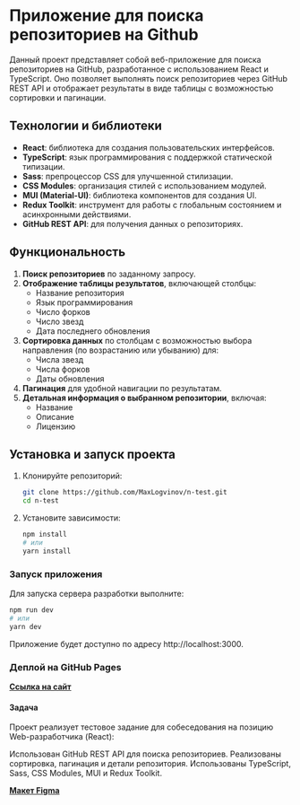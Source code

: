 # Приложение для поиска репозиториев на Github

Данный проект представляет собой веб-приложение для поиска репозиториев на GitHub, разработанное с использованием React и TypeScript. Оно позволяет выполнять поиск репозиториев через GitHub REST API и отображает результаты в виде таблицы с возможностью сортировки и пагинации.

## Технологии и библиотеки

- **React**: библиотека для создания пользовательских интерфейсов.
- **TypeScript**: язык программирования с поддержкой статической типизации.
- **Sass**: препроцессор CSS для улучшенной стилизации.
- **CSS Modules**: организация стилей с использованием модулей.
- **MUI (Material-UI)**: библиотека компонентов для создания UI.
- **Redux Toolkit**: инструмент для работы с глобальным состоянием и асинхронными действиями.
- **GitHub REST API**: для получения данных о репозиториях.

## Функциональность

1. **Поиск репозиториев** по заданному запросу.
2. **Отображение таблицы результатов**, включающей столбцы:
   - Название репозитория
   - Язык программирования
   - Число форков
   - Число звезд
   - Дата последнего обновления
3. **Сортировка данных** по столбцам с возможностью выбора направления (по возрастанию или убыванию) для:
   - Числа звезд
   - Числа форков
   - Даты обновления
4. **Пагинация** для удобной навигации по результатам.
5. **Детальная информация о выбранном репозитории**, включая:
   - Название
   - Описание
   - Лицензию

## Установка и запуск проекта

1. Клонируйте репозиторий:
   ```bash
   git clone https://github.com/MaxLogvinov/n-test.git
   cd n-test
   ```
2. Установите зависимости:
   ```sh
   npm install
   # или
   yarn install
   ```

### Запуск приложения

Для запуска сервера разработки выполните:

```sh
npm run dev
# или
yarn dev
```

Приложение будет доступно по адресу http://localhost:3000.

### Деплой на GitHub Pages

**[Ссылка на сайт](https://maxlogvinov.github.io/n-test/)**

#### Задача

Проект реализует тестовое задание для собеседования на позицию Web-разработчика (React):

Использован GitHub REST API для поиска репозиториев.
Реализованы сортировка, пагинация и детали репозитория.
Использованы TypeScript, Sass, CSS Modules, MUI и Redux Toolkit.

**[Макет Figma](https://figma.fun/YInVdW)**
